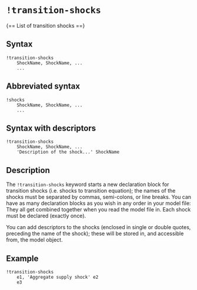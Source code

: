 # `!transition-shocks`

{== List of transition shocks ==}

## Syntax

    !transition-shocks
        ShockName, ShockName, ...
        ...

## Abbreviated syntax

    !shocks
        ShockName, ShockName, ...
        ...

## Syntax with descriptors

    !transition-shocks
        ShockName, ShockName, ...
        'Description of the shock...' ShockName

## Description

The `!transition-shocks` keyword starts a new declaration block for
transition shocks (i.e. shocks to transition equation); the names of the
shocks must be separated by commas, semi-colons, or line breaks. You
can have as many declaration blocks as you wish in any order in your
model file: They all get combined together when you read the model file
in. Each shock must be declared (exactly once).

You can add descriptors to the shocks (enclosed in single or double
quotes, preceding the name of the shock); these will be stored in, and
accessible from, the model object.

## Example

    !transition-shocks
        e1, 'Aggregate supply shock' e2
        e3





